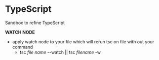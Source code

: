 # TypeScript
Sandbox to refine TypeScript 



**WATCH NODE**

  - apply watch node to your file which will rerun tsc on file with out your command 
    - tsc *file name* --watch || tsc *filename* -w


  

